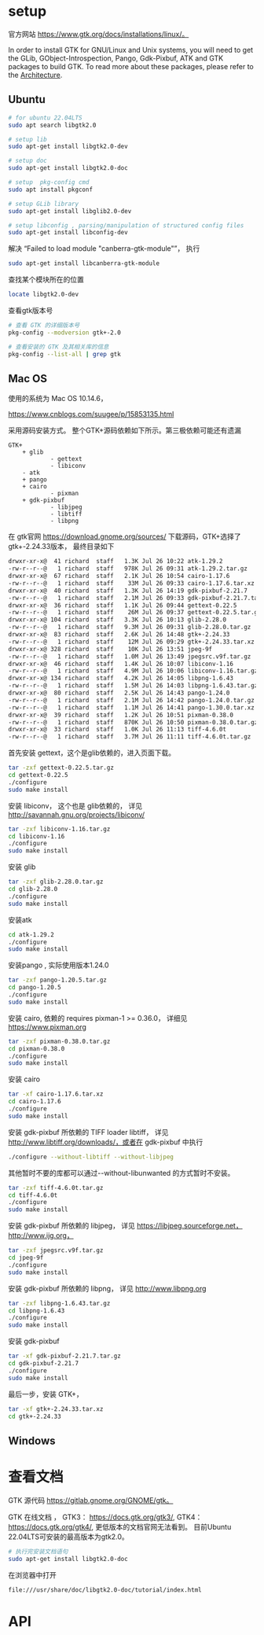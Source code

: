 # setup

官方网站 https://www.gtk.org/docs/installations/linux/。

In order to install GTK for GNU/Linux and Unix systems, you will need to get the GLib, GObject-Introspection, Pango, Gdk-Pixbuf, ATK and GTK packages to build GTK. To read more about these packages, please refer to the [Architecture](https://www.gtk.org/docs/architecture/).

## Ubuntu

```sh
# for ubuntu 22.04LTS
sudo apt search libgtk2.0

# setup lib
sudo apt-get install libgtk2.0-dev

# setup doc
sudo apt-get install libgtk2.0-doc

# setup  pkg-config cmd
sudo apt install pkgconf

# setup GLib library
sudo apt-get install libglib2.0-dev

# setup libconfig , parsing/manipulation of structured config files
sudo apt-get install libconfig-dev
```

解决 “Failed to load module "canberra-gtk-module"”， 执行

```sh
sudo apt-get install libcanberra-gtk-module
```

查找某个模块所在的位置

```sh
locate libgtk2.0-dev
```

查看gtk版本号

```sh
# 查看 GTK 的详细版本号
pkg-config --modversion gtk+-2.0

# 查看安装的 GTK 及其相关库的信息
pkg-config --list-all | grep gtk
```

## Mac OS

使用的系统为 Mac OS 10.14.6，

https://www.cnblogs.com/suugee/p/15853135.html

采用源码安装方式。 整个GTK+源码依赖如下所示。第三极依赖可能还有遗漏

```
GTK+
	+ glib
			- gettext
			- libiconv
	- atk
	+ pango
	+ cairo
			- pixman
	+ gdk-pixbuf
			- libjpeg
			- libtiff
			- libpng
```

在 gtk官网 https://download.gnome.org/sources/ 下载源码，GTK+选择了 gtk+-2.24.33版本， 最终目录如下

```sh
drwxr-xr-x@  41 richard  staff   1.3K Jul 26 10:22 atk-1.29.2
-rw-r--r--@   1 richard  staff   978K Jul 26 09:31 atk-1.29.2.tar.gz
drwxr-xr-x@  67 richard  staff   2.1K Jul 26 10:54 cairo-1.17.6
-rw-r--r--@   1 richard  staff    33M Jul 26 09:33 cairo-1.17.6.tar.xz
drwxr-xr-x@  40 richard  staff   1.3K Jul 26 14:19 gdk-pixbuf-2.21.7
-rw-r--r--@   1 richard  staff   2.1M Jul 26 09:33 gdk-pixbuf-2.21.7.tar.gz
drwxr-xr-x@  36 richard  staff   1.1K Jul 26 09:44 gettext-0.22.5
-rw-r--r--@   1 richard  staff    26M Jul 26 09:37 gettext-0.22.5.tar.gz
drwxr-xr-x@ 104 richard  staff   3.3K Jul 26 10:13 glib-2.28.0
-rw-r--r--@   1 richard  staff   9.3M Jul 26 09:31 glib-2.28.0.tar.gz
drwxr-xr-x@  83 richard  staff   2.6K Jul 26 14:48 gtk+-2.24.33
-rw-r--r--@   1 richard  staff    12M Jul 26 09:29 gtk+-2.24.33.tar.xz
drwxr-xr-x@ 328 richard  staff    10K Jul 26 13:51 jpeg-9f
-rw-r--r--@   1 richard  staff   1.0M Jul 26 13:49 jpegsrc.v9f.tar.gz
drwxr-xr-x@  46 richard  staff   1.4K Jul 26 10:07 libiconv-1.16
-rw-r--r--@   1 richard  staff   4.9M Jul 26 10:06 libiconv-1.16.tar.gz
drwxr-xr-x@ 134 richard  staff   4.2K Jul 26 14:05 libpng-1.6.43
-rw-r--r--@   1 richard  staff   1.5M Jul 26 14:03 libpng-1.6.43.tar.gz
drwxr-xr-x@  80 richard  staff   2.5K Jul 26 14:43 pango-1.24.0
-rw-r--r--@   1 richard  staff   2.1M Jul 26 14:42 pango-1.24.0.tar.gz
-rw-r--r--@   1 richard  staff   1.1M Jul 26 14:41 pango-1.30.0.tar.xz
drwxr-xr-x@  39 richard  staff   1.2K Jul 26 10:51 pixman-0.38.0
-rw-r--r--@   1 richard  staff   870K Jul 26 10:50 pixman-0.38.0.tar.gz
drwxr-xr-x@  33 richard  staff   1.0K Jul 26 11:13 tiff-4.6.0t
-rw-r--r--@   1 richard  staff   3.7M Jul 26 11:11 tiff-4.6.0t.tar.gz
```

首先安装 gettext，这个是glib依赖的，进入页面下载。

```sh
tar -zxf gettext-0.22.5.tar.gz
cd gettext-0.22.5
./configure
sudo make install
```

安装 libiconv， 这个也是 glib依赖的， 详见 http://savannah.gnu.org/projects/libiconv/

```sh
tar -zxf libiconv-1.16.tar.gz
cd libiconv-1.16
./configure
sudo make install
```

安装 glib

```sh
tar -zxf glib-2.28.0.tar.gz
cd glib-2.28.0
./configure
sudo make install
```



安装atk

```sh
cd atk-1.29.2
./configure
sudo make install
```

安装pango , 实际使用版本1.24.0

```sh
tar -zxf pango-1.20.5.tar.gz
cd pango-1.20.5
./configure
sudo make install
```

安装 cairo, 依赖的 requires pixman-1 >= 0.36.0， 详细见 https://www.pixman.org

```sh
tar -zxf pixman-0.38.0.tar.gz
cd pixman-0.38.0
./configure 
sudo make install
```

安装 cairo

 ```sh
 tar -xf cairo-1.17.6.tar.xz
 cd cairo-1.17.6
 ./configure
 sudo make install
 ```

安装 gdk-pixbuf 所依赖的 TIFF loader libtiff， 详见 http://www.libtiff.org/downloads/，或者在  gdk-pixbuf 中执行

```sh
./configure --without-libtiff --without-libjpeg
```

其他暂时不要的库都可以通过--without-libunwanted 的方式暂时不安装。

```sh
tar -zxf tiff-4.6.0t.tar.gz
cd tiff-4.6.0t
./configure
sudo make install
```

安装  gdk-pixbuf 所依赖的 libjpeg， 详见 https://libjpeg.sourceforge.net， http://www.ijg.org， 

```sh
tar -zxf jpegsrc.v9f.tar.gz
cd jpeg-9f
./configure
sudo make install
```

 安装 gdk-pixbuf 所依赖的 libpng， 详见 http://www.libpng.org

```sh
tar -zxf libpng-1.6.43.tar.gz
cd libpng-1.6.43
./configure
sudo make install
```



安装 gdk-pixbuf

```sh
tar -xf gdk-pixbuf-2.21.7.tar.gz
cd gdk-pixbuf-2.21.7
./configure
sudo make install
```

最后一步，安装 GTK+， 

```sh
tar -xf gtk+-2.24.33.tar.xz
cd gtk+-2.24.33
```



## Windows 

#  查看文档

GTK 源代码 https://gitlab.gnome.org/GNOME/gtk。

GTK 在线文档  ， GTK3： https://docs.gtk.org/gtk3/, GTK4：https://docs.gtk.org/gtk4/, 更低版本的文档官网无法看到。 目前Ubuntu 22.04LTS可安装的最高版本为gtk2.0。

```sh
# 执行完安装文档语句 
sudo apt-get install libgtk2.0-doc
```

在浏览器中打开

```html
file:///usr/share/doc/libgtk2.0-doc/tutorial/index.html
```

# API

